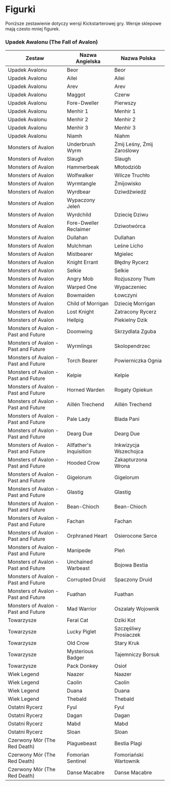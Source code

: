 # Figurki

Poniższe zestawienie dotyczy wersji Kickstarterowej gry. Wersje sklepowe mają czesto mniej figurek.

### Upadek Awalonu (The Fall of Avalon)

Zestaw | Nazwa Angielska | Nazwa Polska
-- | -- | --
Upadek Avalonu                       | Beor | Beor
Upadek Avalonu                       | Ailei | Ailei
Upadek Avalonu                       | Arev | Arev
Upadek Avalonu                       | Maggot | Czerw
Upadek Avalonu                       | Fore-Dweller | Pierwszy
Upadek Avalonu                       | Menhir 1 | Menhir 1
Upadek Avalonu                       | Menhir 2 | Menhir 2
Upadek Avalonu                       | Menhir 3 | Menhir 3
Upadek Avalonu                       | Niamh | Niahm
Monsters of Avalon                   | Underbrush Wyrm | Żmij Leśny, Żmij Zaroślowy
Monsters of Avalon                   | Slaugh | Slaugh
Monsters of Avalon                   | Hammerbeak | Młotodziób
Monsters of Avalon                   | Wolfwalker | Wilcze Truchło
Monsters of Avalon                   | Wyrmtangle | Żmijowisko
Monsters of Avalon                   | Wyrdbear | Dziwdźwiedź
Monsters of Avalon                   | Wypaczony Jeleń
Monsters of Avalon                   | Wyrdchild | Dziecię Dziwu
Monsters of Avalon                   | Fore-Dweller Reclaimer | Dziwotwórca
Monsters of Avalon                   | Dullahan | Dullahan
Monsters of Avalon                   | Mulchman | Leśne Licho
Monsters of Avalon                   | Mistbearer | Mgielec
Monsters of Avalon                   | Knight Errant | Błędny Rycerz
Monsters of Avalon                   | Selkie | Selkie
Monsters of Avalon                   | Angry Mob | Rozjuszony Tłum
Monsters of Avalon                   | Warped One | Wypaczeniec
Monsters of Avalon                   | Bowmaiden | Łowczyni
Monsters of Avalon                   | Child of Morrigan | Dziecię Morrigan
Monsters of Avalon                   | Lost Knight | Zatracony Rycerz
Monsters of Avalon                   | Hellpig | Piekielny Dzik
Monsters of Avalon - Past and Future | Doomwing | Skrzydlata Zguba
Monsters of Avalon - Past and Future | Wyrmlings | Skolopendrzec
Monsters of Avalon - Past and Future | Torch Bearer | Powierniczka Ognia
Monsters of Avalon - Past and Future | Kelpie | Kelpie
Monsters of Avalon - Past and Future | Horned Warden | Rogaty Opiekun
Monsters of Avalon - Past and Future | Aillén Trechend | Aillén Trechend
Monsters of Avalon - Past and Future | Pale Lady | Blada Pani
Monsters of Avalon - Past and Future | Dearg Due | Dearg Due
Monsters of Avalon - Past and Future | Allfather's Inquisition | Inkwizycja Wszechojca
Monsters of Avalon - Past and Future | Hooded Crow | Zakapturzona Wrona
Monsters of Avalon - Past and Future | Gigelorum | Gigelorum
Monsters of Avalon - Past and Future | Glastig | Glastig
Monsters of Avalon - Past and Future | Bean-Chioch | Bean-Chioch
Monsters of Avalon - Past and Future | Fachan | Fachan
Monsters of Avalon - Past and Future | Orphraned Heart | Osierocone Serce
Monsters of Avalon - Past and Future | Manipede | Pleń
Monsters of Avalon - Past and Future | Unchained Warbeast | Bojowa Bestia
Monsters of Avalon - Past and Future | Corrupted Druid | Spaczony Druid
Monsters of Avalon - Past and Future | Fuathan | Fuathan
Monsters of Avalon - Past and Future | Mad Warrior | Oszalały Wojownik
Towarzysze                           | Feral Cat | Dziki Kot
Towarzysze                           | Lucky Piglet | Szczęśliwy Prosiaczek
Towarzysze                           | Old Crow | Stary Kruk
Towarzysze                           | Mysterious Badger | Tajemniczy Borsuk
Towarzysze                           | Pack Donkey | Osioł
Wiek Legend                          | Naazer | Naazer
Wiek Legend                          | Caolin | Caolin
Wiek Legend                          | Duana | Duana
Wiek Legend                          | Thebald | Thebald
Ostatni Rycerz                       | Fyul | Fyul
Ostatni Rycerz                       | Dagan | Dagan
Ostatni Rycerz                       | Mabd | Mabd
Ostatni Rycerz                       | Sloan | Sloan
Czerwony Mór (The Red Death)         | Plaguebeast | Bestia Plagi
Czerwony Mór (The Red Death)         | Fomorian Sentinel | Fomoriański Wartownik
Czerwony Mór (The Red Death)         | Danse Macabre | Danse Macabre
